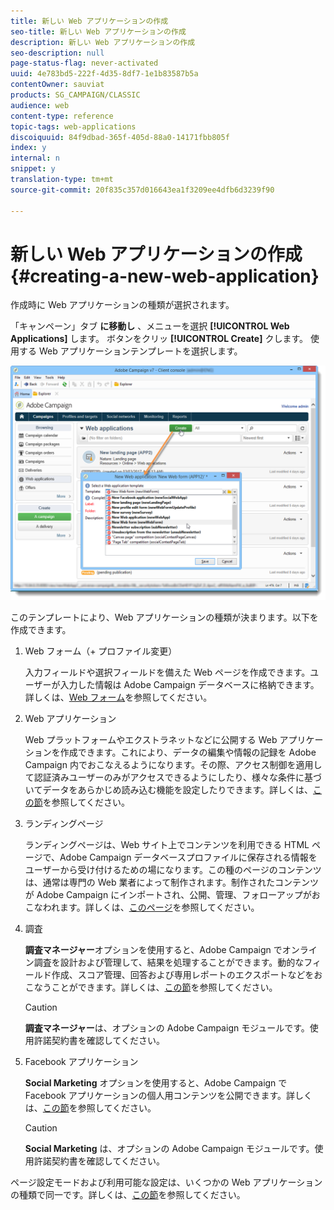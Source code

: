 ```yaml
---
title: 新しい Web アプリケーションの作成
seo-title: 新しい Web アプリケーションの作成
description: 新しい Web アプリケーションの作成
seo-description: null
page-status-flag: never-activated
uuid: 4e783bd5-222f-4d35-8df7-1e1b83587b5a
contentOwner: sauviat
products: SG_CAMPAIGN/CLASSIC
audience: web
content-type: reference
topic-tags: web-applications
discoiquuid: 84f9dbad-365f-405d-88a0-14171fbb805f
index: y
internal: n
snippet: y
translation-type: tm+mt
source-git-commit: 20f835c357d016643ea1f3209ee4dfb6d3239f90

---
```



# 新しい Web アプリケーションの作成{#creating-a-new-web-application}

作成時に Web アプリケーションの種類が選択されます。

「キャンペーン」タブ **に移動し** 、メニューを選択 **[!UICONTROL Web Applications]** します。 ボタンをクリッ **[!UICONTROL Create]** クします。 使用する Web アプリケーションテンプレートを選択します。

![](assets/webapp_create_from_campaign.png)

このテンプレートにより、Web アプリケーションの種類が決まります。以下を作成できます。

1. Web フォーム（+ プロファイル変更）

   入力フィールドや選択フィールドを備えた Web ページを作成できます。ユーザーが入力した情報は Adobe Campaign データベースに格納できます。詳しくは、[Web フォーム](../../web/using/about-web-forms.md)を参照してください。

1. Web アプリケーション

   Web プラットフォームやエクストラネットなどに公開する Web アプリケーションを作成できます。これにより、データの編集や情報の記録を Adobe Campaign 内でおこなえるようになります。その際、アクセス制御を適用して認証済みユーザーのみがアクセスできるようにしたり、様々な条件に基づいてデータをあらかじめ読み込む機能を設定したりできます。詳しくは、[この節](../../web/using/about-web-applications.md)を参照してください。

1. ランディングページ

   ランディングページは、Web サイト上でコンテンツを利用できる HTML ページで、Adobe Campaign データベースプロファイルに保存される情報をユーザーから受け付けるための場になります。この種のページのコンテンツは、通常は専門の Web 業者によって制作されます。制作されたコンテンツが Adobe Campaign にインポートされ、公開、管理、フォローアップがおこなわれます。詳しくは、[このページ](../../web/using/creating-a-landing-page.md)を参照してください。

1. 調査

   **調査マネージャー**&#x200B;オプションを使用すると、Adobe Campaign でオンライン調査を設計および管理して、結果を処理することができます。動的なフィールド作成、スコア管理、回答および専用レポートのエクスポートなどをおこなうことができます。詳しくは、[この節](../../web/using/about-surveys.md)を参照してください。

   >[!CAUTION]
   >
   >**調査マネージャー**&#x200B;は、オプションの Adobe Campaign モジュールです。使用許諾契約書を確認してください。

1. Facebook アプリケーション

   **Social Marketing** オプションを使用すると、Adobe Campaign で Facebook アプリケーションの個人用コンテンツを公開できます。詳しくは、[この節](../../social/using/about-social-marketing.md)を参照してください。

   >[!CAUTION]
   >
   >**Social Marketing** は、オプションの Adobe Campaign モジュールです。使用許諾契約書を確認してください。

ページ設定モードおよび利用可能な設定は、いくつかの Web アプリケーションの種類で同一です。詳しくは、[この節](../../web/using/about-web-forms.md)を参照してください。
